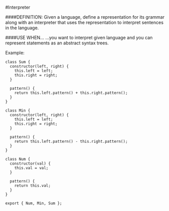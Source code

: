 #Interpreter

####DEFINITION:
Given a language, define a representation for its grammar along with an interpreter that uses the representation to interpret sentences in the language.

####USE WHEN…
…you want to interpret given language and you can represent statements as an abstract syntax trees.

Example:
```
class Sum {
  constructor(left, right) {
    this.left = left;
    this.right = right;
  }

  pattern() {
    return this.left.pattern() + this.right.pattern();
  }
}

class Min {
  constructor(left, right) {
    this.left = left;
    this.right = right;
  }

  pattern() {
    return this.left.pattern() - this.right.pattern();
  }
}

class Num {
  constructor(val) {
    this.val = val;
  }

  pattern() {
    return this.val;
  }
}

export { Num, Min, Sum };
```